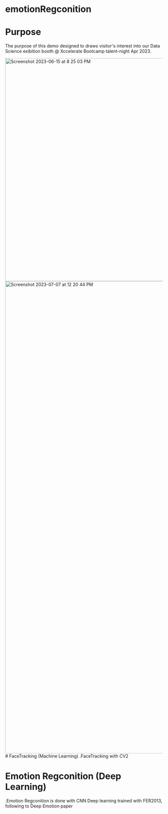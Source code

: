 # emotionRegconition

# Purpose

The purpose of this demo designed to draws visitor's interest into our Data Science exibition booth @ Xccelerate Bootcamp talent-night Apr 2023. 

<img width="714" alt="Screenshot 2023-06-15 at 8 25 03 PM" src="https://github.com/vincedwin/emotionRegconition/assets/52823998/839738be-1fdf-4fe5-89b3-7005d6bb5366">
<img width="1512" alt="Screenshot 2023-07-07 at 12 20 44 PM" src="https://github.com/vincedwin/emotionRegconition/assets/52823998/a060e448-183a-40c1-b3cf-65bae370ebdc">
# FaceTracking (Machine Learning)
.FaceTracking with CV2 

# Emotion Regconition (Deep Learning)
.Emotion Regconition is done with CNN
Deep learning trained with FER2013, following to Deep Emotion paper




